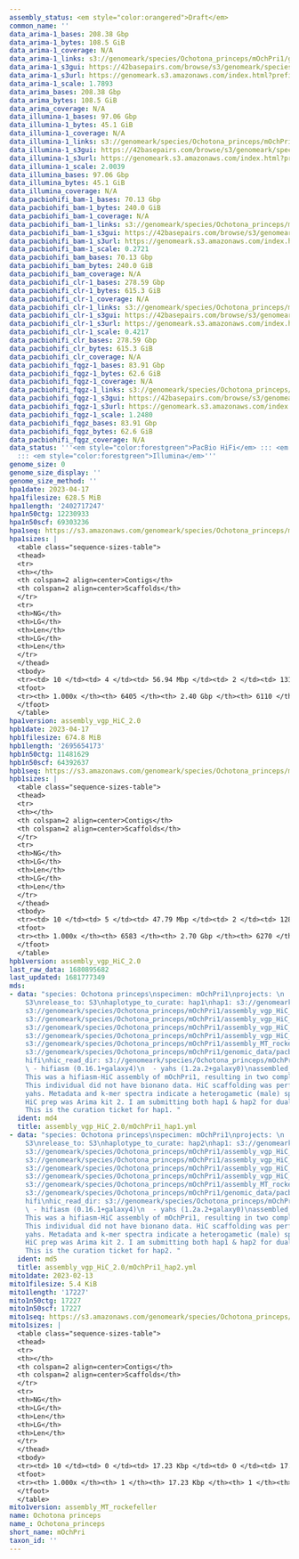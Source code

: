 ```yaml
---
assembly_status: <em style="color:orangered">Draft</em>
common_name: ''
data_arima-1_bases: 208.38 Gbp
data_arima-1_bytes: 108.5 GiB
data_arima-1_coverage: N/A
data_arima-1_links: s3://genomeark/species/Ochotona_princeps/mOchPri1/genomic_data/arima/<br>
data_arima-1_s3gui: https://42basepairs.com/browse/s3/genomeark/species/Ochotona_princeps/mOchPri1/genomic_data/arima/
data_arima-1_s3url: https://genomeark.s3.amazonaws.com/index.html?prefix=species/Ochotona_princeps/mOchPri1/genomic_data/arima/
data_arima-1_scale: 1.7893
data_arima_bases: 208.38 Gbp
data_arima_bytes: 108.5 GiB
data_arima_coverage: N/A
data_illumina-1_bases: 97.06 Gbp
data_illumina-1_bytes: 45.1 GiB
data_illumina-1_coverage: N/A
data_illumina-1_links: s3://genomeark/species/Ochotona_princeps/mOchPri1/genomic_data/illumina/<br>
data_illumina-1_s3gui: https://42basepairs.com/browse/s3/genomeark/species/Ochotona_princeps/mOchPri1/genomic_data/illumina/
data_illumina-1_s3url: https://genomeark.s3.amazonaws.com/index.html?prefix=species/Ochotona_princeps/mOchPri1/genomic_data/illumina/
data_illumina-1_scale: 2.0039
data_illumina_bases: 97.06 Gbp
data_illumina_bytes: 45.1 GiB
data_illumina_coverage: N/A
data_pacbiohifi_bam-1_bases: 70.13 Gbp
data_pacbiohifi_bam-1_bytes: 240.0 GiB
data_pacbiohifi_bam-1_coverage: N/A
data_pacbiohifi_bam-1_links: s3://genomeark/species/Ochotona_princeps/mOchPri1/genomic_data/pacbio_hifi/<br>
data_pacbiohifi_bam-1_s3gui: https://42basepairs.com/browse/s3/genomeark/species/Ochotona_princeps/mOchPri1/genomic_data/pacbio_hifi/
data_pacbiohifi_bam-1_s3url: https://genomeark.s3.amazonaws.com/index.html?prefix=species/Ochotona_princeps/mOchPri1/genomic_data/pacbio_hifi/
data_pacbiohifi_bam-1_scale: 0.2721
data_pacbiohifi_bam_bases: 70.13 Gbp
data_pacbiohifi_bam_bytes: 240.0 GiB
data_pacbiohifi_bam_coverage: N/A
data_pacbiohifi_clr-1_bases: 278.59 Gbp
data_pacbiohifi_clr-1_bytes: 615.3 GiB
data_pacbiohifi_clr-1_coverage: N/A
data_pacbiohifi_clr-1_links: s3://genomeark/species/Ochotona_princeps/mOchPri1/genomic_data/pacbio_hifi/<br>
data_pacbiohifi_clr-1_s3gui: https://42basepairs.com/browse/s3/genomeark/species/Ochotona_princeps/mOchPri1/genomic_data/pacbio_hifi/
data_pacbiohifi_clr-1_s3url: https://genomeark.s3.amazonaws.com/index.html?prefix=species/Ochotona_princeps/mOchPri1/genomic_data/pacbio_hifi/
data_pacbiohifi_clr-1_scale: 0.4217
data_pacbiohifi_clr_bases: 278.59 Gbp
data_pacbiohifi_clr_bytes: 615.3 GiB
data_pacbiohifi_clr_coverage: N/A
data_pacbiohifi_fqgz-1_bases: 83.91 Gbp
data_pacbiohifi_fqgz-1_bytes: 62.6 GiB
data_pacbiohifi_fqgz-1_coverage: N/A
data_pacbiohifi_fqgz-1_links: s3://genomeark/species/Ochotona_princeps/mOchPri1/genomic_data/pacbio_hifi/<br>
data_pacbiohifi_fqgz-1_s3gui: https://42basepairs.com/browse/s3/genomeark/species/Ochotona_princeps/mOchPri1/genomic_data/pacbio_hifi/
data_pacbiohifi_fqgz-1_s3url: https://genomeark.s3.amazonaws.com/index.html?prefix=species/Ochotona_princeps/mOchPri1/genomic_data/pacbio_hifi/
data_pacbiohifi_fqgz-1_scale: 1.2480
data_pacbiohifi_fqgz_bases: 83.91 Gbp
data_pacbiohifi_fqgz_bytes: 62.6 GiB
data_pacbiohifi_fqgz_coverage: N/A
data_status: '''<em style="color:forestgreen">PacBio HiFi</em> ::: <em style="color:forestgreen">Arima</em>
  ::: <em style="color:forestgreen">Illumina</em>'''
genome_size: 0
genome_size_display: ''
genome_size_method: ''
hpa1date: 2023-04-17
hpa1filesize: 628.5 MiB
hpa1length: '2402717247'
hpa1n50ctg: 12230933
hpa1n50scf: 69303236
hpa1seq: https://s3.amazonaws.com/genomeark/species/Ochotona_princeps/mOchPri1/assembly_vgp_HiC_2.0/mOchPri1.HiC.hap1.20230417.fasta.gz
hpa1sizes: |
  <table class="sequence-sizes-table">
  <thead>
  <tr>
  <th></th>
  <th colspan=2 align=center>Contigs</th>
  <th colspan=2 align=center>Scaffolds</th>
  </tr>
  <tr>
  <th>NG</th>
  <th>LG</th>
  <th>Len</th>
  <th>LG</th>
  <th>Len</th>
  </tr>
  </thead>
  <tbody>
  <tr><td> 10 </td><td> 4 </td><td> 56.94 Mbp </td><td> 2 </td><td> 131.64 Mbp </td></tr><tr><td> 20 </td><td> 10 </td><td> 35.97 Mbp </td><td> 4 </td><td> 107.64 Mbp </td></tr><tr><td> 30 </td><td> 17 </td><td> 27.02 Mbp </td><td> 7 </td><td> 83.71 Mbp </td></tr><tr><td> 40 </td><td> 29 </td><td> 17.58 Mbp </td><td> 10 </td><td> 78.43 Mbp </td></tr><tr style="background-color:#cccccc;"><td> 50 </td><td> 45 </td><td style="background-color:#88ff88;"> 12.23 Mbp </td><td> 13 </td><td style="background-color:#88ff88;"> 69.30 Mbp </td></tr><tr><td> 60 </td><td> 70 </td><td> 7.88 Mbp </td><td> 17 </td><td> 53.00 Mbp </td></tr><tr><td> 70 </td><td> 112 </td><td> 4.45 Mbp </td><td> 23 </td><td> 36.92 Mbp </td></tr><tr><td> 80 </td><td> 204 </td><td> 1.47 Mbp </td><td> 31 </td><td> 22.37 Mbp </td></tr><tr><td> 90 </td><td> 1015 </td><td> 100.04 Kbp </td><td> 726 </td><td> 100.81 Kbp </td></tr><tr><td> 100 </td><td> 6405 </td><td> 12.75 Kbp </td><td> 6110 </td><td> 12.75 Kbp </td></tr></tbody>
  <tfoot>
  <tr><th> 1.000x </th><th> 6405 </th><th> 2.40 Gbp </th><th> 6110 </th><th> 2.40 Gbp </th></tr>
  </tfoot>
  </table>
hpa1version: assembly_vgp_HiC_2.0
hpb1date: 2023-04-17
hpb1filesize: 674.8 MiB
hpb1length: '2695654173'
hpb1n50ctg: 11481629
hpb1n50scf: 64392637
hpb1seq: https://s3.amazonaws.com/genomeark/species/Ochotona_princeps/mOchPri1/assembly_vgp_HiC_2.0/mOchPri1.HiC.hap2.20230417.fasta.gz
hpb1sizes: |
  <table class="sequence-sizes-table">
  <thead>
  <tr>
  <th></th>
  <th colspan=2 align=center>Contigs</th>
  <th colspan=2 align=center>Scaffolds</th>
  </tr>
  <tr>
  <th>NG</th>
  <th>LG</th>
  <th>Len</th>
  <th>LG</th>
  <th>Len</th>
  </tr>
  </thead>
  <tbody>
  <tr><td> 10 </td><td> 5 </td><td> 47.79 Mbp </td><td> 2 </td><td> 128.11 Mbp </td></tr><tr><td> 20 </td><td> 12 </td><td> 34.44 Mbp </td><td> 5 </td><td> 105.08 Mbp </td></tr><tr><td> 30 </td><td> 22 </td><td> 23.36 Mbp </td><td> 8 </td><td> 83.58 Mbp </td></tr><tr><td> 40 </td><td> 36 </td><td> 15.84 Mbp </td><td> 11 </td><td> 77.06 Mbp </td></tr><tr style="background-color:#cccccc;"><td> 50 </td><td> 56 </td><td style="background-color:#88ff88;"> 11.48 Mbp </td><td> 15 </td><td style="background-color:#88ff88;"> 64.39 Mbp </td></tr><tr><td> 60 </td><td> 84 </td><td> 7.54 Mbp </td><td> 20 </td><td> 50.04 Mbp </td></tr><tr><td> 70 </td><td> 135 </td><td> 3.68 Mbp </td><td> 26 </td><td> 33.83 Mbp </td></tr><tr><td> 80 </td><td> 292 </td><td> 0.79 Mbp </td><td> 61 </td><td> 1.33 Mbp </td></tr><tr><td> 90 </td><td> 1533 </td><td> 107.19 Kbp </td><td> 1229 </td><td> 107.88 Kbp </td></tr><tr><td> 100 </td><td> 6583 </td><td> 11.52 Kbp </td><td> 6270 </td><td> 11.52 Kbp </td></tr></tbody>
  <tfoot>
  <tr><th> 1.000x </th><th> 6583 </th><th> 2.70 Gbp </th><th> 6270 </th><th> 2.70 Gbp </th></tr>
  </tfoot>
  </table>
hpb1version: assembly_vgp_HiC_2.0
last_raw_data: 1680895682
last_updated: 1681777349
mds:
- data: "species: Ochotona princeps\nspecimen: mOchPri1\nprojects: \n  - vgp\ndata_location:
    S3\nrelease_to: S3\nhaplotype_to_curate: hap1\nhap1: s3://genomeark/species/Ochotona_princeps/mOchPri1/assembly_vgp_HiC_2.0/mOchPri1.HiC.hap1.20230417.fasta.gz\nhap2:
    s3://genomeark/species/Ochotona_princeps/mOchPri1/assembly_vgp_HiC_2.0/mOchPri1.HiC.hap2.20230417.fasta.gz\npretext_hap1:
    s3://genomeark/species/Ochotona_princeps/mOchPri1/assembly_vgp_HiC_2.0/evaluation/hap1/pretext/mOchPri1_hap1__s2_heatmap.pretext\npretext_hap2:
    s3://genomeark/species/Ochotona_princeps/mOchPri1/assembly_vgp_HiC_2.0/evaluation/hap2/pretext/mOchPri1_hap2__s2_heatmap.pretext\nkmer_spectra_img:
    s3://genomeark/species/Ochotona_princeps/mOchPri1/assembly_vgp_HiC_2.0/evaluation/merqury/mOchPri1_png/\nmito:
    s3://genomeark/species/Ochotona_princeps/mOchPri1/assembly_MT_rockefeller/mOchPri1.MT.20230213.fasta.gz\npacbio_read_dir:
    s3://genomeark/species/Ochotona_princeps/mOchPri1/genomic_data/pacbio_hifi/\npacbio_read_type:
    hifi\nhic_read_dir: s3://genomeark/species/Ochotona_princeps/mOchPri1/genomic_data/arima/\npipeline:\n
    \ - hifiasm (0.16.1+galaxy4)\n  - yahs (1.2a.2+galaxy0)\nassembled_by_group: Rockefeller\nnotes:
    This was a hifiasm-HiC assembly of mOchPri1, resulting in two complete haplotypes.
    This individual did not have bionano data. HiC scaffolding was performed with
    yahs. Metadata and k-mer spectra indicate a heterogametic (male) specimen. The
    HiC prep was Arima kit 2. I am submitting both hap1 & hap2 for dual curation.
    This is the curation ticket for hap1. "
  ident: md4
  title: assembly_vgp_HiC_2.0/mOchPri1_hap1.yml
- data: "species: Ochotona princeps\nspecimen: mOchPri1\nprojects: \n  - vgp\ndata_location:
    S3\nrelease_to: S3\nhaplotype_to_curate: hap2\nhap1: s3://genomeark/species/Ochotona_princeps/mOchPri1/assembly_vgp_HiC_2.0/mOchPri1.HiC.hap1.20230417.fasta.gz\nhap2:
    s3://genomeark/species/Ochotona_princeps/mOchPri1/assembly_vgp_HiC_2.0/mOchPri1.HiC.hap2.20230417.fasta.gz\npretext_hap1:
    s3://genomeark/species/Ochotona_princeps/mOchPri1/assembly_vgp_HiC_2.0/evaluation/hap1/pretext/mOchPri1_hap1__s2_heatmap.pretext\npretext_hap2:
    s3://genomeark/species/Ochotona_princeps/mOchPri1/assembly_vgp_HiC_2.0/evaluation/hap2/pretext/mOchPri1_hap2__s2_heatmap.pretext\nkmer_spectra_img:
    s3://genomeark/species/Ochotona_princeps/mOchPri1/assembly_vgp_HiC_2.0/evaluation/merqury/mOchPri1_png/\nmito:
    s3://genomeark/species/Ochotona_princeps/mOchPri1/assembly_MT_rockefeller/mOchPri1.MT.20230213.fasta.gz\npacbio_read_dir:
    s3://genomeark/species/Ochotona_princeps/mOchPri1/genomic_data/pacbio_hifi/\npacbio_read_type:
    hifi\nhic_read_dir: s3://genomeark/species/Ochotona_princeps/mOchPri1/genomic_data/arima/\npipeline:\n
    \ - hifiasm (0.16.1+galaxy4)\n  - yahs (1.2a.2+galaxy0)\nassembled_by_group: Rockefeller\nnotes:
    This was a hifiasm-HiC assembly of mOchPri1, resulting in two complete haplotypes.
    This individual did not have bionano data. HiC scaffolding was performed with
    yahs. Metadata and k-mer spectra indicate a heterogametic (male) specimen. The
    HiC prep was Arima kit 2. I am submitting both hap1 & hap2 for dual curation.
    This is the curation ticket for hap2. "
  ident: md5
  title: assembly_vgp_HiC_2.0/mOchPri1_hap2.yml
mito1date: 2023-02-13
mito1filesize: 5.4 KiB
mito1length: '17227'
mito1n50ctg: 17227
mito1n50scf: 17227
mito1seq: https://s3.amazonaws.com/genomeark/species/Ochotona_princeps/mOchPri1/assembly_MT_rockefeller/mOchPri1.MT.20230213.fasta.gz
mito1sizes: |
  <table class="sequence-sizes-table">
  <thead>
  <tr>
  <th></th>
  <th colspan=2 align=center>Contigs</th>
  <th colspan=2 align=center>Scaffolds</th>
  </tr>
  <tr>
  <th>NG</th>
  <th>LG</th>
  <th>Len</th>
  <th>LG</th>
  <th>Len</th>
  </tr>
  </thead>
  <tbody>
  <tr><td> 10 </td><td> 0 </td><td> 17.23 Kbp </td><td> 0 </td><td> 17.23 Kbp </td></tr><tr><td> 20 </td><td> 0 </td><td> 17.23 Kbp </td><td> 0 </td><td> 17.23 Kbp </td></tr><tr><td> 30 </td><td> 0 </td><td> 17.23 Kbp </td><td> 0 </td><td> 17.23 Kbp </td></tr><tr><td> 40 </td><td> 0 </td><td> 17.23 Kbp </td><td> 0 </td><td> 17.23 Kbp </td></tr><tr style="background-color:#cccccc;"><td> 50 </td><td> 0 </td><td style="background-color:#ff8888;"> 17.23 Kbp </td><td> 0 </td><td style="background-color:#ff8888;"> 17.23 Kbp </td></tr><tr><td> 60 </td><td> 0 </td><td> 17.23 Kbp </td><td> 0 </td><td> 17.23 Kbp </td></tr><tr><td> 70 </td><td> 0 </td><td> 17.23 Kbp </td><td> 0 </td><td> 17.23 Kbp </td></tr><tr><td> 80 </td><td> 0 </td><td> 17.23 Kbp </td><td> 0 </td><td> 17.23 Kbp </td></tr><tr><td> 90 </td><td> 0 </td><td> 17.23 Kbp </td><td> 0 </td><td> 17.23 Kbp </td></tr><tr><td> 100 </td><td> 0 </td><td> 17.23 Kbp </td><td> 0 </td><td> 17.23 Kbp </td></tr></tbody>
  <tfoot>
  <tr><th> 1.000x </th><th> 1 </th><th> 17.23 Kbp </th><th> 1 </th><th> 17.23 Kbp </th></tr>
  </tfoot>
  </table>
mito1version: assembly_MT_rockefeller
name: Ochotona princeps
name_: Ochotona_princeps
short_name: mOchPri
taxon_id: ''
---
```


